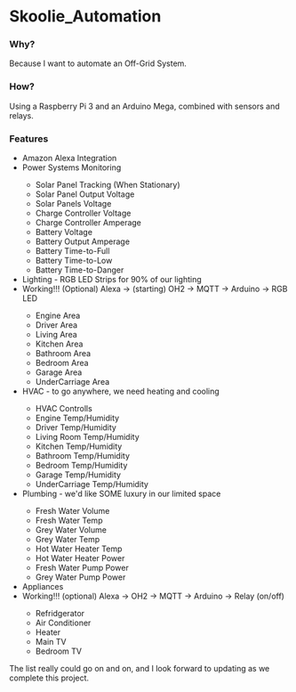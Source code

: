 # Skoolie_Automation

<h3>Why?</h3>
<p>
  Because I want to automate an Off-Grid System.
</p>

<h3>How?</h3>
<p>
  Using a Raspberry Pi 3 and an Arduino Mega, combined with sensors and relays. 
</p>

<h3>Features</h3>
<ul>
  <li>Amazon Alexa Integration</li>
  <li>Power Systems Monitoring</li>
  <ul>
    <li>Solar Panel Tracking (When Stationary)</li>
    <li>Solar Panel Output Voltage</li>
    <li>Solar Panels Voltage</li>
    <li>Charge Controller Voltage</li>
    <li>Charge Controller Amperage</li>
    <li>Battery Voltage</li>
    <li>Battery Output Amperage</li>
    <li>Battery Time-to-Full</li>
    <li>Battery Time-to-Low</li>
    <li>Battery Time-to-Danger</li>
  </ul>
  <li>Lighting - RGB LED Strips for 90% of our lighting</li>
  <li>Working!!! (Optional) Alexa -> (starting) OH2 -> MQTT -> Arduino -> RGB LED</li>
  <ul>
    <li>Engine Area</li>
    <li>Driver Area</li>
    <li>Living Area</li>
    <li>Kitchen Area</li>
    <li>Bathroom Area</li>
    <li>Bedroom Area</li>
    <li>Garage Area</li>
    <li>UnderCarriage Area</li>
  </ul>
  <li>HVAC - to go anywhere, we need heating and cooling</li>
  <ul>
    <li>HVAC Controlls</li>
    <li>Engine Temp/Humidity</li>
    <li>Driver Temp/Humidity</li>
    <li>Living Room Temp/Humidity</li>
    <li>Kitchen Temp/Humidity</li>
    <li>Bathroom Temp/Humidity</li>
    <li>Bedroom Temp/Humidity</li>
    <li>Garage Temp/Humidity</li>
    <li>UnderCarriage Temp/Humidity</li>
  </ul>
  <li>Plumbing - we'd like SOME luxury in our limited space</li>
  <ul>
    <li>Fresh Water Volume</li>
    <li>Fresh Water Temp</li>
    <li>Grey Water Volume</li>
    <li>Grey Water Temp</li>
    <li>Hot Water Heater Temp</li>
    <li>Hot Water Heater Power</li>
    <li>Fresh Water Pump Power</li>
    <li>Grey Water Pump Power</li>
  </ul>
  <li>Appliances</li>
  <li>Working!!! (optional) Alexa -> OH2 -> MQTT -> Arduino -> Relay (on/off)</li>
  <ul>
    <li>Refridgerator</li>
    <li>Air Conditioner</li>
    <li>Heater</li>
    <li>Main TV</li>
    <li>Bedroom TV</li>
  </ul>
</ul>

<p>The list really could go on and on, and I look forward to updating as we complete this project.</p>

